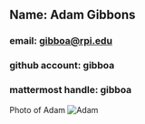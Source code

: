 
## Name: Adam Gibbons 
### email: gibboa@rpi.edu 
### github account: gibboa
### mattermost handle: gibboa
Photo of Adam ![Adam](images/msk.jpg)
